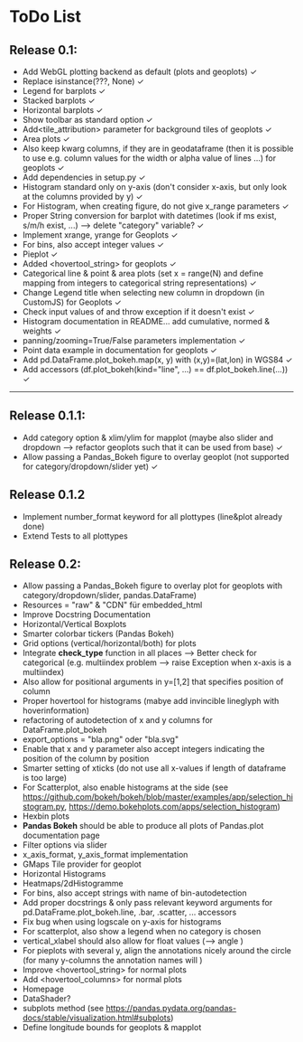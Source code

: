 # ToDo List

## Release 0.1:
 
- Add WebGL plotting backend as default (plots and geoplots) ✓
- Replace isinstance(???, None) ✓
- Legend for barplots ✓
- Stacked barplots ✓
- Horizontal barplots ✓
- Show toolbar as standard option ✓
- Add<tile_attribution> parameter for background tiles of geoplots ✓
- Area plots ✓
- Also keep kwarg columns, if they are in geodataframe (then it is possible to use e.g. column values for the width or alpha value of lines ...) for geoplots ✓
- Add dependencies in setup.py ✓
- Histogram standard only on y-axis (don't consider x-axis, but only look at the columns provided by y) ✓
- For Histogram, when creating figure, do not give x_range parameters ✓
- Proper String conversion for barplot with datetimes (look if ms exist, s/m/h exist, ...) --> delete "category" variable? ✓
- Implement xrange, yrange for Geoplots ✓
- For bins, also accept integer values ✓
- Pieplot ✓
- Added <hovertool_string> for geoplots ✓
- Categorical line  & point & area plots (set x = range(N) and define mapping from integers to categorical string representations)  ✓
- Change Legend title when selecting new column in dropdown (in CustomJS) for Geoplots ✓
- Check input values of <kind> and throw exception if it doesn't exist ✓
- Histogram documentation in README... add cumulative, normed & weights ✓
- panning/zooming=True/False parameters implementation ✓
- Point data example in documentation for geoplots ✓
- Add pd.DataFrame.plot_bokeh.map(x, y) with (x,y)=(lat,lon) in WGS84 ✓
- Add accessors (df.plot_bokeh(kind="line", ...) == df.plot_bokeh.line(...)) ✓

---


## Release 0.1.1:

- Add category option & xlim/ylim for mapplot (maybe also slider and dropdown --> refactor geoplots such that it can be used from base) ✓
- Allow passing a Pandas_Bokeh figure to overlay geoplot (not supported for category/dropdown/slider yet) ✓

## Release 0.1.2

- Implement number_format keyword for all plottypes (line&plot already done)
- Extend Tests to all plottypes

## Release 0.2:

- Allow passing a Pandas_Bokeh figure to overlay plot for geoplots with category/dropdown/slider, pandas.DataFrame)
- Resources = "raw" & "CDN" für embedded_html
- Improve Docstring Documentation
- Horizontal/Vertical Boxplots
- Smarter colorbar tickers (Pandas Bokeh)
- Grid options (vertical/horizontal/both) for plots
- Integrate **check_type** function in all places --> Better check for categorical (e.g. multiindex problem --> raise Exception when x-axis is a multiindex)
- Also allow for positional arguments in y=[1,2] that specifies position of column
- Proper hovertool for histograms (mabye add invincible lineglyph with hoverinformation)
- refactoring of autodetection of x and y columns for DataFrame.plot_bokeh
- export_options = "bla.png" oder "bla.svg"
- Enable that x and y parameter also accept integers indicating the position of the column by position
- Smarter setting of xticks (do not use all x-values if length of dataframe is too large)
- For Scatterplot, also enable histograms at the side (see https://github.com/bokeh/bokeh/blob/master/examples/app/selection_histogram.py, https://demo.bokehplots.com/apps/selection_histogram)
- Hexbin plots
- **Pandas Bokeh** should be able to produce all plots of Pandas.plot documentation page
- Filter options via slider
- x_axis_format, y_axis_format implementation
- GMaps Tile provider for geoplot
- Horizontal Histograms
- Heatmaps/2dHistogramme
- For bins, also accept strings with name of bin-autodetection
- Add proper docstrings & only pass relevant keyword arguments for pd.DataFrame.plot_bokeh.line, .bar, .scatter, ... accessors 
- Fix bug when using logscale on y-axis for histograms
- For scatterplot, also show a legend when no category is chosen
- vertical_xlabel should also allow for float values (--> angle )
- For pieplots with several y, align the annotations nicely around the circle (for many y-columns the annotation names will )
- Improve <hovertool_string> for normal plots 
- Add <hovertool_columns> for normal plots
- Homepage
- DataShader?
- subplots method (see https://pandas.pydata.org/pandas-docs/stable/visualization.html#subplots)
- Define longitude bounds for geoplots & mapplot